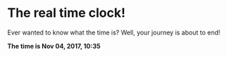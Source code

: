 # The real time clock!

Ever wanted to know what the time is? Well, your journey is about to end!

**The time is Nov 04, 2017, 10:35**
